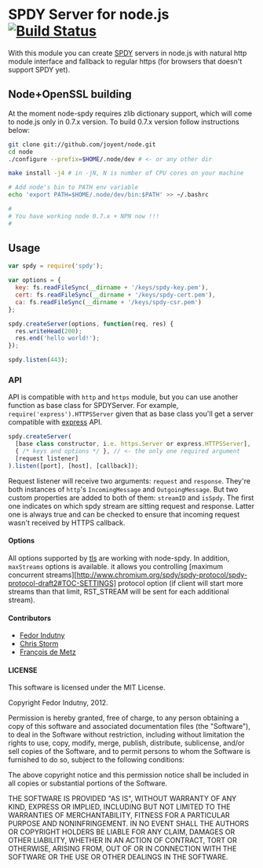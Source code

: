 # SPDY Server for node.js  [![Build Status](https://secure.travis-ci.org/indutny/node-spdy.png)](http://travis-ci.org/indutny/node-spdy)

With this module you can create [SPDY](http://www.chromium.org/spdy) servers
in node.js with natural http module interface and fallback to regular https
(for browsers that doesn't support SPDY yet).

## Node+OpenSSL building

At the moment node-spdy requires zlib dictionary support, which will come to
node.js only in 0.7.x version. To build 0.7.x version follow instructions below:

```bash
git clone git://github.com/joyent/node.git
cd node
./configure --prefix=$HOME/.node/dev # <- or any other dir

make install -j4 # in -jN, N is number of CPU cores on your machine

# Add node's bin to PATH env variable
echo 'export PATH=$HOME/.node/dev/bin:$PATH' >> ~/.bashrc

#
# You have working node 0.7.x + NPN now !!!
#
```

## Usage

```javascript
var spdy = require('spdy');

var options = {
  key: fs.readFileSync(__dirname + '/keys/spdy-key.pem'),
  cert: fs.readFileSync(__dirname + '/keys/spdy-cert.pem'),
  ca: fs.readFileSync(__dirname + '/keys/spdy-csr.pem')
};

spdy.createServer(options, function(req, res) {
  res.writeHead(200);
  res.end('hello world!');
});

spdy.listen(443);
```

### API

API is compatible with `http` and `https` module, but you can use another
function as base class for SPDYServer. For example,
`require('express').HTTPSServer` given that as base class you'll get a server
compatible with [express](https://github.com/visionmedia/express) API.

```javascript
spdy.createServer(
  [base class constructor, i.e. https.Server or express.HTTPSServer],
  { /* keys and options */ }, // <- the only one required argument
  [request listener]
).listen([port], [host], [callback]);
```

Request listener will receive two arguments: `request` and `response`. They're
both instances of `http`'s `IncomingMessage` and `OutgoingMessage`. But two
custom properties are added to both of them: `streamID` and `isSpdy`. The first
one indicates on which spdy stream are sitting request and response. Latter one
is always true and can be checked to ensure that incoming request wasn't
received by HTTPS callback.

#### Options

All options supported by
[tls](http://nodejs.org/docs/latest/api/tls.html#tls.createServer) are working
with node-spdy. In addition, `maxStreams` options is available. it allows you
controlling [maximum concurrent streams][http://www.chromium.org/spdy/spdy-protocol/spdy-protocol-draft2#TOC-SETTINGS]
protocol option (if client will start more streams than that limit, RST_STREAM
will be sent for each additional stream).

#### Contributors

* [Fedor Indutny](https://github.com/indutny)
* [Chris Storm](https://github.com/eee-c)
* [François de Metz](https://github.com/francois2metz)

#### LICENSE

This software is licensed under the MIT License.

Copyright Fedor Indutny, 2012.

Permission is hereby granted, free of charge, to any person obtaining a
copy of this software and associated documentation files (the
"Software"), to deal in the Software without restriction, including
without limitation the rights to use, copy, modify, merge, publish,
distribute, sublicense, and/or sell copies of the Software, and to permit
persons to whom the Software is furnished to do so, subject to the
following conditions:

The above copyright notice and this permission notice shall be included
in all copies or substantial portions of the Software.

THE SOFTWARE IS PROVIDED "AS IS", WITHOUT WARRANTY OF ANY KIND, EXPRESS
OR IMPLIED, INCLUDING BUT NOT LIMITED TO THE WARRANTIES OF
MERCHANTABILITY, FITNESS FOR A PARTICULAR PURPOSE AND NONINFRINGEMENT. IN
NO EVENT SHALL THE AUTHORS OR COPYRIGHT HOLDERS BE LIABLE FOR ANY CLAIM,
DAMAGES OR OTHER LIABILITY, WHETHER IN AN ACTION OF CONTRACT, TORT OR
OTHERWISE, ARISING FROM, OUT OF OR IN CONNECTION WITH THE SOFTWARE OR THE
USE OR OTHER DEALINGS IN THE SOFTWARE.
